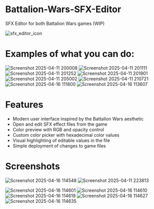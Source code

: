 # Battalion-Wars-SFX-Editor
SFX Editor for both Battalion Wars games (WIP)

![sfx_editor_icon](https://github.com/user-attachments/assets/50c7d630-affb-4687-85f9-fb0d55320d3e)

# Examples of what you can do:
![Screenshot 2025-04-11 200008](https://github.com/user-attachments/assets/fdc0b0fc-69b1-411b-acd8-be7c0fe8952b)
![Screenshot 2025-04-11 201111](https://github.com/user-attachments/assets/b7d696af-ed7b-4fcd-a72c-eaa2a96fda8d)
![Screenshot 2025-04-11 201252](https://github.com/user-attachments/assets/6787aa03-41f9-45e1-8b02-a8c3b53ca941)
![Screenshot 2025-04-11 201901](https://github.com/user-attachments/assets/05496897-bd3b-4565-82e7-363469b6ae80)
![Screenshot 2025-04-11 205002](https://github.com/user-attachments/assets/7c94913f-a41d-4de3-9b56-b1d17031b8a4)
![Screenshot 2025-04-11 210721](https://github.com/user-attachments/assets/07c00937-6220-4d9f-a32f-6bd5785e375a)
![Screenshot 2025-04-16 111800](https://github.com/user-attachments/assets/463f43c5-2ade-4f18-97ce-c2d8132433b0)
![Screenshot 2025-04-16 113607](https://github.com/user-attachments/assets/3e7f4d39-0a30-43b4-bfce-242bf6a561e5)


# Features
- Modern user interface inspired by the Battalion Wars aesthetic
- Open and edit SFX effect files from the game
- Color preview with RGB and opacity control
- Custom color picker with hexadecimal color values
- Visual highlighting of editable values in the file
- Simple deployment of changes to game files

# Screenshots
![Screenshot 2025-04-16 114548](https://github.com/user-attachments/assets/32af40af-f572-4266-9371-9a09b8871462)
![Screenshot 2025-04-11 223813](https://github.com/user-attachments/assets/6e4f065d-f616-48b3-85ea-6d6774e442da)

![Screenshot 2025-04-16 114601](https://github.com/user-attachments/assets/3fce19b2-fa42-4e25-9f67-825944c2a49e)
![Screenshot 2025-04-16 114610](https://github.com/user-attachments/assets/db4a15da-11e8-4520-81ac-f2f3a58ca965)
![Screenshot 2025-04-16 114619](https://github.com/user-attachments/assets/c553d2ca-9a23-4d83-9ac6-dc33ad1ce4e5)
![Screenshot 2025-04-16 114627](https://github.com/user-attachments/assets/27cc31ab-5552-41e2-ab0c-f6444a345624)
![Screenshot 2025-04-16 114635](https://github.com/user-attachments/assets/b8adc96c-10e1-4e37-be96-d3f82463e152)
